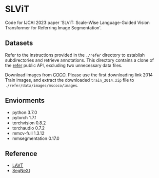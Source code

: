# SLViT
Code for IJCAI 2023 paper 'SLViT: Scale-Wise Language-Guided Vision Transformer for Referring Image Segmentation'.

## Datasets
Refer to the instructions provided in the `./refer` directory to establish subdirectories and retrieve annotations. This directory contains a clone of the [refer](https://github.com/lichengunc/refer) public API, excluding two unnecessary data files.

Download images from [COCO](https://cocodataset.org/#download). Please use the first downloading link 2014 Train images, and extract the downloaded `train_2014.zip` file to `./refer/data/images/mscoco/images`.

## Enviorments
- python 3.7.0
- pytorch 1.7.1
- torchvision 0.8.2
- torchaudio 0.7.2
- mmcv-full 1.3.12
- mmsegmentation 0.17.0

## Reference
- [LAVT](https://github.com/yz93/LAVT-RIS)
- [SegNeXt](https://github.com/Visual-Attention-Network/SegNeXt)